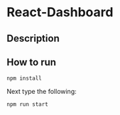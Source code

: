 # React-Dashboard

## Description
<!-- In this project I taught myself how to use redux following [this](https://codeburst.io/learn-how-to-build-astronomy-picture-of-the-day-app-with-nasa-api-and-react-redux-e462ef0c806c) tutorial. To drive home the idea of redux I created a UserContainer and UserCard to understand just what redux is doing. I used the NASA API to pull images and data and display it to the user. I also setup a timer that poles the nasa api every minute and a half to pull new images. If you would like additional information about the image scroll down, other wise you can leave this up on a monitor and look at images of space all day.  -->


## How to run
<!-- From the root directory of the project run the following command to install the project dependencies -->
```
npm install
```
Next type the following:
```
npm run start
```
<!-- Then navigate to [http://localhost:8080](http://localhost:8080) in your browser to view the output. -->

<!-- ## Built With -->

<!-- * [React](https://facebook.github.io/react/) - Web Framework
* [Redux](http://redux.js.org/) - Redux -->

<!-- ## Contributors -->
<!-- - [Justin Leggett](https://github.com/justinal64) -->
